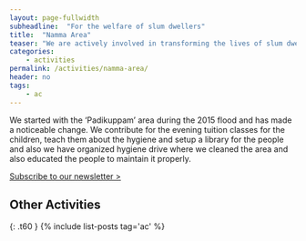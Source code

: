 ```yaml
---
layout: page-fullwidth
subheadline:  "For the welfare of slum dwellers"
title:  "Namma Area"
teaser: "We are actively involved in transforming the lives of slum dwellers and working for their wellbeing through community empowerment programs."
categories:
    - activities
permalink: /activities/namma-area/
header: no
tags:
    - ac
---
```

<p>
We started with the ‘Padikuppam’ area during the 2015 flood and has made a noticeable change. We contribute for the evening tuition classes for the children, teach them about the hygiene and setup a library for the people and also we have organized hygiene drive where we cleaned the area and also educated the people to maintain it properly.
</p>

<a class="radius button small" href="https://forms.gle/9n5TKAfcby4JceYN9">Subscribe to our newsletter > </a>

## Other Activities
{: .t60 }
{% include list-posts tag='ac' %}


 [1]: http://foundation.zurb.com/docs/components/grid.html
